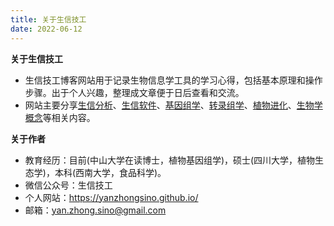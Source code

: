 ```yaml
---
title: 关于生信技工
date: 2022-06-12
---
```


**关于生信技工**
- 生信技工博客网站用于记录生物信息学工具的学习心得，包括基本原理和操作步骤。出于个人兴趣，整理成文章便于日后查看和交流。
- 网站主要分享[生信分析](https://yanzhongsino.github.io/categories/bio/bioinfo/)、[生信软件](https://yanzhongsino.github.io/categories/bio/biosoft/)、[基因组学](https://yanzhongsino.github.io/categories/omics/genome/)、[转录组学](https://yanzhongsino.github.io/categories/omics/transcriptome/)、[植物进化](https://yanzhongsino.github.io/categories/bio/evolution/)、[生物学概念](https://yanzhongsino.github.io/categories/bio/concept/)等相关内容。


**关于作者**
- 教育经历：目前(中山大学在读博士，植物基因组学)，硕士(四川大学，植物生态学)，本科(西南大学，食品科学)。
- 微信公众号：生信技工
- 个人网站：https://yanzhongsino.github.io/
- 邮箱​：yan.zhong.sino@gmail.com